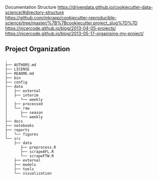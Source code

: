 
Documentation Structure
https://drivendata.github.io/cookiecutter-data-science/#directory-structure  
https://github.com/mkrapp/cookiecutter-reproducible-science/tree/master/%7B%7Bcookiecutter.project_slug%7D%7D  
https://nicercode.github.io/blog/2013-04-05-projects/  
https://nicercode.github.io/blog/2013-05-17-organising-my-project/  

Project Organization
--------------------

    .
    ├── AUTHORS.md
    ├── LICENSE
    ├── README.md
    ├── bin
    ├── config
    ├── data
    │   ├── external  
    │   ├── interim  
    │      └── weekly  
    │   ├── processed
    │   └── raw  
    │      ├── season
    │      └── weekly  
    ├── docs
    ├── notebooks
    ├── reports
    │   └── figures
    └── src
        ├── data
           ├── preprocess.R 
           ├── scrapeAFL.R            
           └── scrapeFTW.R          
        ├── external
        ├── models
        ├── tools
        └── visualization
